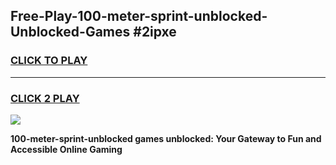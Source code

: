 
## Free-Play-100-meter-sprint-unblocked-Unblocked-Games #2ipxe
<h3>
<a href="https://news.freeplayer.one?title=100-meter-sprint-unblocked&ref=8M">CLICK TO PLAY</a></h3>
<hr>

<h3>
<a href="https://news.freeplayer.one?title=100-meter-sprint-unblocked&ref=8M">CLICK 2 PLAY</a>
  
</h3>

<a href="https://news.freeplayer.one?title=100-meter-sprint-unblocked&ref=8M"><img src="https://clearcache.store/games.png"></a>


**100-meter-sprint-unblocked games unblocked: Your Gateway to Fun and Accessible Online Gaming**
